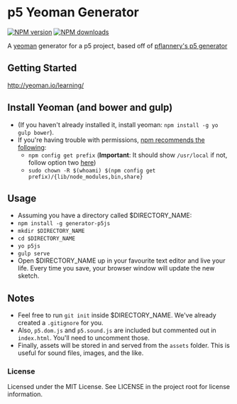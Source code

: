 # p5 Yeoman Generator

[![NPM version](https://img.shields.io/npm/v/generator-p5.svg)](https://www.npmjs.org/package/generator-p5)
[![NPM downloads](https://img.shields.io/npm/dm/generator-p5.svg)](https://npmjs.org/package/generator-p5 "View this project on NPM")

A [yeoman](http://yeoman.io) generator for a p5 project, based off of [pflannery's p5 generator](https://github.com/pflannery/p5-yeoman-generator/blob/master/README.md)

## Getting Started

http://yeoman.io/learning/

## Install Yeoman (and bower and gulp)

- (If you haven't already installed it, install yeoman: `npm install -g yo gulp bower`).
- If you're having trouble with permissions, [npm recommends the following](https://docs.npmjs.com/getting-started/fixing-npm-permissions):
  - `npm config get prefix` (**Important**: It should show `/usr/local` if not, follow option two [here]((https://docs.npmjs.com/getting-started/fixing-npm-permissions)))
  - `sudo chown -R $(whoami) $(npm config get prefix)/{lib/node_modules,bin,share}`

## Usage

- Assuming you have a directory called $DIRECTORY_NAME:
- `npm install -g generator-p5js`
- `mkdir $DIRECTORY_NAME`
- `cd $DIRECTORY_NAME`
- `yo p5js`
- `gulp serve`
- Open $DIRECTORY_NAME up in your favourite text editor and live your life. Every time you save, your browser window will update the new sketch.

## Notes

- Feel free to run `git init` inside $DIRECTORY_NAME. We've already created a `.gitignore` for you.
- Also, `p5.dom.js` and `p5.sound.js` are included but commented out in `index.html`. You'll need to uncomment those.
- Finally, assets will be stored in and served from the `assets` folder. This is useful for sound files, images, and the like.

### License

Licensed under the MIT License. See LICENSE in the project root for license information.
